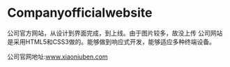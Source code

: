 # Companyofficialwebsite
公司官方网站，从设计到界面完成，到上线。由于图片较多，故没上传
公司网站是采用HTML5和CSS3做的。能够做到响应式开发，能够适应多种终端设备。

公司官网地址:www.xiaoniuben.com
